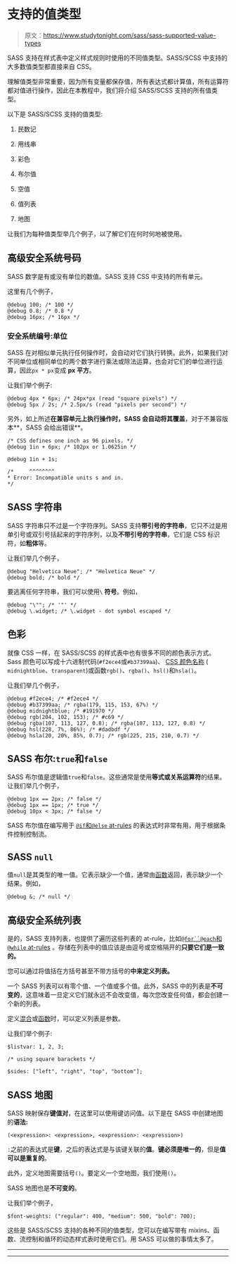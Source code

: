 # 支持的值类型

> 原文：<https://www.studytonight.com/sass/sass-supported-value-types>

SASS 支持在样式表中定义样式规则时使用的不同值类型。SASS/SCSS 中支持的大多数值类型都直接来自 CSS。

理解值类型非常重要，因为所有变量都保存值，所有表达式都计算值，所有运算符都对值进行操作，因此在本教程中，我们将介绍 SASS/SCSS 支持的所有值类型。

以下是 SASS/SCSS 支持的值类型:

1.  民数记

2.  用线串

3.  彩色

4.  布尔值

5.  空值

6.  值列表

7.  地图

让我们为每种值类型举几个例子，以了解它们在何时何地被使用。

## 高级安全系统号码

SASS 数字是有或没有单位的数值。SASS 支持 CSS 中支持的所有单元。

这里有几个例子，

```
@debug 100; /* 100 */
@debug 0.8; /* 0.8 */
@debug 16px; /* 16px */
```

### 安全系统编号:单位

SASS 在对相似单元执行任何操作时，会自动对它们执行转换。此外，如果我们对不同单位或相同单位的两个数字进行乘法或除法运算，也会对它们的单位进行运算，因此`px * px`变成 **px 平方**。

让我们举个例子:

```
@debug 4px * 6px; /* 24px*px (read "square pixels") */
@debug 5px / 2s; /* 2.5px/s (read "pixels per second") */
```

另外，如上所述**在兼容单元上执行操作时，SASS 会自动将其覆盖**，对于不兼容版本**，SASS 会给出错误**。

```
/* CSS defines one inch as 96 pixels. */
@debug 1in + 6px; /* 102px or 1.0625in */

@debug 1in + 1s;

/*     ^^^^^^^^
* Error: Incompatible units s and in.
*/
```

## SASS 字符串

SASS 字符串只不过是一个字符序列。SASS 支持**带引号的字符串**，它只不过是用单引号或双引号括起来的字符序列，以及**不带引号的字符串**，它们是 CSS 标识符，如**粗体**等。

让我们举几个例子，

```
@debug "Helvetica Neue"; /* "Helvetica Neue" */
@debug bold; /* bold */
```

要逃离任何字符串，我们可以使用`\` **符号**。例如，

```
@debug "\""; /* '"' */
@debug \.widget; /* \.widget - dot symbol escaped */
```

## 色彩

就像 CSS 一样，在 SASS/SCSS 的样式表中也有很多不同的颜色表示方式。Sass 颜色可以写成十六进制代码(`#f2ece4`或`#b37399aa`)、 [CSS 颜色名称](https://developer.mozilla.org/en-US/docs/Web/CSS/color_value#Color_keywords) ( `midnightblue`、`transparent`)或函数`rgb()`、`rgba()`、`hsl()`和`hsla()`。

让我们举几个例子，

```
@debug #f2ece4; /* #f2ece4 */
@debug #b37399aa; /* rgba(179, 115, 153, 67%) */
@debug midnightblue; /* #191970 */
@debug rgb(204, 102, 153); /* #c69 */
@debug rgba(107, 113, 127, 0.8); /* rgba(107, 113, 127, 0.8) */
@debug hsl(228, 7%, 86%); /* #dadbdf */
@debug hsla(20, 20%, 85%, 0.7); /* rgb(225, 215, 210, 0.7) */
```

## SASS 布尔:`true`和`false`

SASS 布尔值是逻辑值`true`和`false`。这些通常是使用**等式或关系运算符**的结果。让我们举几个例子，

```
@debug 1px == 2px; /* false */
@debug 1px == 1px; /* true */
@debug 10px < 3px; /* false */
```

SASS 布尔值在编写用于 [`@if`和`@else` at-rules](https://www.studytonight.com/sass/sass-if-else-and-else-if-atrule) 的表达式时非常有用，用于根据条件控制控制流。

## SASS `null`

值`null`是其类型的唯一值。它表示缺少一个值，通常由[函数](https://www.studytonight.com/sass/sass-function-atrule)返回，表示缺少一个结果。例如，

```
@debug &; /* null */
```

## 高级安全系统列表

是的，SASS 支持列表，也提供了遍历这些列表的 at-rule，比如[`@for``@each`和`@while` at-rules](https://www.studytonight.com/sass/sass-for-each-and-while-atrule) 。存储在列表中的值应该是由逗号或空格隔开的**只要它们是一致的。**

您可以通过将值括在方括号甚至不带方括号的**中来定义列表。**

一个 SASS 列表可以有零个值、一个值或多个值。此外，SASS 中的列表是**不可变的**，这意味着一旦定义它们就永远不会改变值，每次您改变任何值，都会创建一个新的列表。

定义[混合](https://www.studytonight.com/sass/sass-mixins-and-include)或[函数](https://www.studytonight.com/sass/sass-function-atrule)时，可以定义列表是参数。

让我们举个例子:

```
$listvar: 1, 2, 3;

/* using square barackets */

$sides: ["left", "right", "top", "bottom"]; 
```

## SASS 地图

SASS 映射保存**键值对**，在这里可以使用键访问值。以下是在 SASS 中创建地图的**语法:**

```
(<expression>: <expression>, <expression>: <expression>)
```

`:`之前的表达式是**键**，之后的表达式是与该键关联的**值**。**键必须是唯一的**，但是**值可以是重复的**。

此外，定义地图需要括号`()`。要定义一个空地图，我们使用`()`。

SASS 地图也是**不可变的**。

让我们举个例子，

```
$font-weights: ("regular": 400, "medium": 500, "bold": 700);
```

这些是 SASS/SCSS 支持的各种不同的值类型，您可以在编写带有 mixins、函数、流控制和循环的动态样式表时使用它们。用 SASS 可以做的事情太多了。

* * *

* * *
